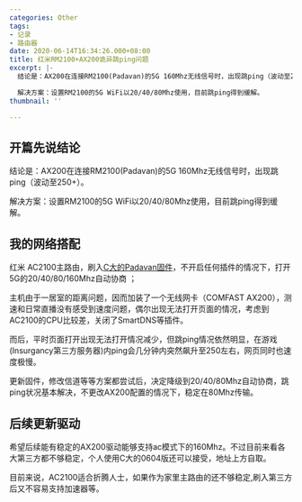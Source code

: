 ```yaml
---
categories: Other
tags:
- 记录
- 路由器
date: 2020-06-14T16:34:26.000+08:00
title: 红米RM2100+AX200诡异跳ping问题
excerpt: |-
  结论是：AX200在连接RM2100(Padavan)的5G 160Mhz无线信号时，出现跳ping（波动至250+）。

  解决方案：设置RM2100的5G WiFi以20/40/80Mhz使用，目前跳ping得到缓解。
thumbnail: ''

---
```

## 开篇先说结论

结论是：AX200在连接RM2100(Padavan)的5G 160Mhz无线信号时，出现跳ping（波动至250+）。

解决方案：设置RM2100的5G WiFi以20/40/80Mhz使用，目前跳ping得到缓解。

## 我的网络搭配

红米 AC2100主路由，刷入[C大的Padavan固件](https://github.com/chongshengB/rt-n56u/releases)，不开启任何插件的情况下，打开5G的20/40/80/160Mhz自动协商 ；

主机由于一居室的距离问题，因而加装了一个无线网卡（COMFAST AX200），测速和日常直播没有感受到速度问题，偶尔出现无法打开页面的情况，考虑到AC2100的CPU比较差，关闭了SmartDNS等插件。

而后，平时页面打开出现无法打开情况减少，但跳ping情况依然明显，在游戏(Insurgancy第三方服务器)内ping会几分钟内突然飙升至250左右，网页同时也速度极慢。

更新固件，修改信道等等方案都尝试后，决定降级到20/40/80Mhz自动协商，跳ping状况基本解决，不更改AX200配置的情况下，稳定在80Mhz传输。

## 后续更新驱动

希望后续能有稳定的AX200驱动能够支持ac模式下的160Mhz。不过目前来看各大第三方都不够稳定，个人使用C大的0604版还可以接受，地址上方自取。

目前来说，AC2100适合折腾人士，如果作为家里主路由的还不够稳定,刷入第三方后又不容易支持加速器等。
